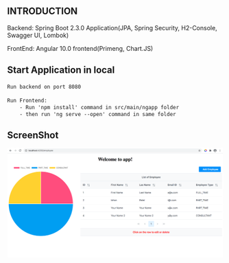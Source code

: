INTRODUCTION
------------

Backend: Spring Boot 2.3.0 Application(JPA, Spring Security, H2-Console, Swagger UI, Lombok)

FrontEnd: Angular 10.0 frontend(Primeng, Chart.JS)


Start Application in local
--------------------------
	
	Run backend on port 8080
	
	Run Frontend:
		- Run 'npm install' command in src/main/ngapp folder
		- then run 'ng serve --open' command in same folder


ScreenShot
----------

![Screenshot](ScreenShot.png)
